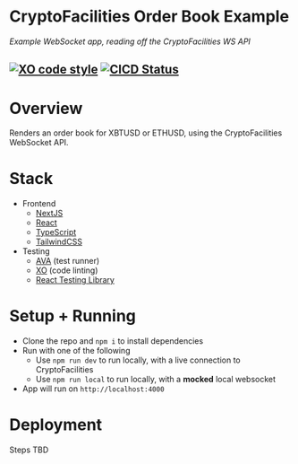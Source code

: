# CryptoFacilities Order Book Example
_Example WebSocket app, reading off the CryptoFacilities WS API_

[![XO code style](https://img.shields.io/badge/code_style-XO-5ed9c7.svg)](https://github.com/xojs/xo)
[![CICD Status](https://github.com/kolyaventuri/kolya-oct-2021/actions/workflows/node.js.yml/badge.svg)](https://github.com/kolyaventuri/kolya-oct-2021/actions/workflows/node.js.yml)
---

# Overview
Renders an order book for XBTUSD or ETHUSD, using the CryptoFacilities WebSocket API.

# Stack
- Frontend
  - [NextJS](https://nextjs.org/)
  - [React](https://reactjs.org)
  - [TypeScript](https://www.typescriptlang.org/)
  - [TailwindCSS](https://tailwindcss.com/)
- Testing
  - [AVA](https://github.com/avajs/ava) (test runner)
  - [XO](https://github.com/xojs/xo) (code linting) 
  - [React Testing Library](https://testing-library.com/docs/react-testing-library/intro/)

# Setup + Running
- Clone the repo and `npm i` to install dependencies
- Run with one of the following
  - Use `npm run dev` to run locally, with a live connection to CryptoFacilities
  - Use `npm run local` to run locally, with a **mocked** local websocket
- App will run on `http://localhost:4000`

# Deployment
Steps TBD
